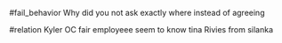 #fail_behavior 
Why did you not ask exactly where instead of agreeing

#relation 
Kyler 
 OC fair employeee seem to know tina 
 Rivies from silanka